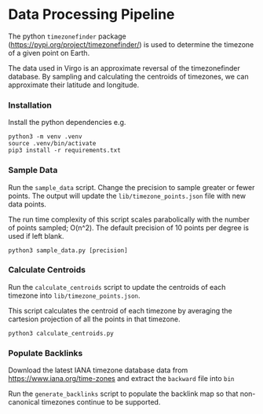 # Data Processing Pipeline

The python `timezonefinder` package (https://pypi.org/project/timezonefinder/) is used to determine the timezone of a given point on Earth.

The data used in Virgo is an approximate reversal of the timezonefinder database. By sampling and calculating the centroids of timezones, we can approximate their latitude and longitude.

### Installation
Install the python dependencies e.g.

```
python3 -m venv .venv
source .venv/bin/activate
pip3 install -r requirements.txt
```

### Sample Data
Run the `sample_data` script. Change the precision to sample greater or fewer points. The output will update the `lib/timezone_points.json` file with new data points.

The run time complexity of this script scales parabolically with the number of points sampled; O(n^2). The default precision of 10 points per degree is used if left blank.

```
python3 sample_data.py [precision]
```

### Calculate Centroids
Run the `calculate_centroids` script to update the centroids of each timezone into `lib/timezone_points.json`.

This script calculates the centroid of each timezone by averaging the cartesion projection of all the points in that timezone.

```
python3 calculate_centroids.py
```

### Populate Backlinks
Download the latest IANA timezone database data from https://www.iana.org/time-zones and extract the `backward` file into `bin`

Run the `generate_backlinks` script to populate the backlink map so that non-canonical timezones continue to be supported.